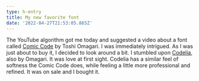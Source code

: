 ```yaml
---
type: h-entry
title: My new favorite font
date: '2022-04-27T21:53:05.865Z'
---
```

The YouTube algorithm got me today and suggested a video about a font called [Comic Code](https://tosche.net/fonts/comic-code) by Toshi Omagari. I was immediately intrigued. As I was just about to buy it, I decided to look around a bit. I stumbled upon [Codelia](https://tosche.net/fonts/codelia), also by Omagari. It was love at first sight. Codelia has a similar feel of softness the Comic Code does, while feeling a little more professional and refined. It was on sale and I bought it.

